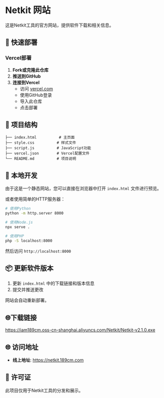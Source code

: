 # Netkit 网站

这是Netkit工具的官方网站，提供软件下载和相关信息。

## 🚀 快速部署

### Vercel部署

1. **Fork或克隆此仓库**
2. **推送到GitHub**
3. **连接到Vercel**
   - 访问 [vercel.com](https://vercel.com)
   - 使用GitHub登录
   - 导入此仓库
   - 点击部署

## 📁 项目结构

```
├── index.html          # 主页面
├── style.css          # 样式文件
├── script.js          # JavaScript功能
├── vercel.json        # Vercel配置文件
└── README.md          # 项目说明
```

## 🔧 本地开发

由于这是一个静态网站，您可以直接在浏览器中打开 `index.html` 文件进行预览。

或者使用简单的HTTP服务器：

```bash
# 使用Python
python -m http.server 8000

# 使用Node.js
npx serve .

# 使用PHP
php -S localhost:8000
```

然后访问 `http://localhost:8000`

## 📦 更新软件版本

1. 更新 `index.html` 中的下载链接和版本信息
2. 提交并推送更改

网站会自动重新部署。

## 🌐下载链接
https://iam189cm.oss-cn-shanghai.aliyuncs.com/Netkit/Netkit-v2.1.0.exe

## 🌐 访问地址

- **线上地址**: https://netkit.189cm.com

## 📝 许可证

此项目仅用于Netkit工具的分发和展示。
